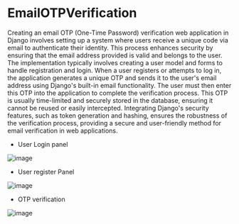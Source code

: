 # EmailOTPVerification

Creating an email OTP (One-Time Password) verification web application in Django involves setting up a system where users receive a unique code 
via email to authenticate their identity. This process enhances security by ensuring that the email address provided is valid and belongs to the user. 
The implementation typically involves creating a user model and forms to handle registration and login. When a user registers or attempts to log in, 
the application generates a unique OTP and sends it to the user's email address using Django's built-in email functionality. The user must then enter this 
OTP into the application to complete the verification process. This OTP is usually time-limited and securely stored in the database, ensuring it cannot be 
reused or easily intercepted. Integrating Django's security features, such as token generation and hashing, ensures the robustness of the verification process, 
providing a secure and user-friendly method for email verification in web applications.

* User Login panel

![image](https://github.com/princesahil07/EmailOTPVerification/assets/97822056/a5207cec-a2de-4795-9cfe-a87923c65f6a)

* User register Panel

![image](https://github.com/princesahil07/EmailOTPVerification/assets/97822056/01362f18-0ad9-4a6a-941f-8604f39a0b72)

* OTP verification 

![image](https://github.com/princesahil07/EmailOTPVerification/assets/97822056/6e448d68-ea05-4a83-9f79-795d011d7e2f)
